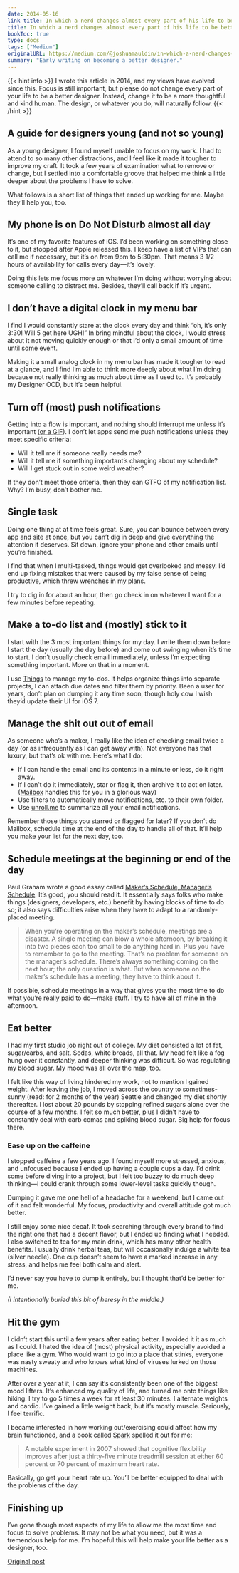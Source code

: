```yaml
---
date: 2014-05-16
link title: In which a nerd changes almost every part of his life to be better designer
title: In which a nerd changes almost every part of his life to be better designer
bookToc: true
type: docs
tags: ["Medium"]
originalURL: https://medium.com/@joshuamauldin/in-which-a-nerd-changes-almost-every-part-of-his-life-to-be-better-designer-f4f2b5749088
summary: "Early writing on becoming a better designer."
---
```

{{< hint info >}}
I wrote this article in 2014, and my views have evolved since this. Focus is still important, but please do not change every part of your life to be a better designer. Instead, change it to be a more thoughtful and kind human. The design, or whatever you do, will naturally follow.
{{< /hint >}}

## A guide for designers young (and not so young)

As a young designer, I found myself unable to focus on my work. I had to attend to so many other distractions, and I feel like it made it tougher to improve my craft. It took a few years of examination what to remove or change, but I settled into a comfortable groove that helped me think a little deeper about the problems I have to solve.

What follows is a short list of things that ended up working for me. Maybe they’ll help you, too.

## My phone is on Do Not Disturb almost all day

It’s one of my favorite features of iOS. I’d been working on something close to it, but stopped after Apple released this. I keep have a list of VIPs that can call me if necessary, but it’s on from 9pm to 5:30pm. That means 3 1/2 hours of availability for calls every day—it’s lovely.

Doing this lets me focus more on whatever I’m doing without worrying about someone calling to distract me. Besides, they’ll call back if it’s urgent.

## I don’t have a digital clock in my menu bar

I find I would constantly stare at the clock every day and think “oh, it’s only 3:30! Will 5 get here UGH!” In bring mindful about the clock, I would stress about it not moving quickly enough or that I’d only a small amount of time until some event.

Making it a small analog clock in my menu bar has made it tougher to read at a glance, and I find I’m able to think more deeply about what I’m doing because not really thinking as much about time as I used to. It’s probably my Designer OCD, but it’s been helpful.

## Turn off (most) push notifications

Getting into a flow is important, and nothing should interrupt me unless it’s important ([or a GIF](http://awesomegifs.com/2013/10/me-working/)). I don’t let apps send me push notifications unless they meet specific criteria:

- Will it tell me if someone really needs me?
- Will it tell me if something important’s changing about my schedule?
- Will I get stuck out in some weird weather?

If they don’t meet those criteria, then they can GTFO of my notification list. Why? I’m busy, don’t bother me.

## Single task

Doing one thing at at time feels great. Sure, you can bounce between every app and site at once, but you can’t dig in deep and give everything the attention it deserves. Sit down, ignore your phone and other emails until you’re finished.

I find that when I multi-tasked, things would get overlooked and messy. I’d end up fixing mistakes that were caused by my false sense of being productive, which threw wrenches in my plans.

I try to dig in for about an hour, then go check in on whatever I want for a few minutes before repeating.

## Make a to-do list and (mostly) stick to it

I start with the 3 most important things for my day. I write them down before I start the day (usually the day before) and come out swinging when it’s time to start. I don’t usually check email immediately, unless I’m expecting something important. More on that in a moment.

I use [Things](http://culturedcode.com/) to manage my to-dos. It helps organize things into separate projects, I can attach due dates and filter them by priority. Been a user for years, don’t plan on dumping it any time soon, though holy cow I wish they’d update their UI for iOS 7.

## Manage the shit out out of email

As someone who’s a maker, I really like the idea of checking email twice a day (or as infrequently as I can get away with). Not everyone has that luxury, but that’s ok with me. Here’s what I do:

- If I can handle the email and its contents in a minute or less, do it right away.
- If I can’t do it immediately, star or flag it, then archive it to act on later. ([Mailbox](http://www.mailboxapp.com/) handles this for you in a glorious way)
- Use filters to automatically move notifications, etc. to their own folder.
- Use [unroll.me](http://unroll.me/) to summarize all your email notifications.

Remember those things you starred or flagged for later? If you don’t do Mailbox, schedule time at the end of the day to handle all of that. It’ll help you make your list for the next day, too.

## Schedule meetings at the beginning or end of the day

Paul Graham wrote a good essay called [Maker’s Schedule, Manager’s Schedule](http://www.paulgraham.com/makersschedule.html). It’s good, you should read it. It essentially says folks who make things (designers, developers, etc.) benefit by having blocks of time to do so; it also says difficulties arise when they have to adapt to a randomly-placed meeting.

> When you’re operating on the maker’s schedule, meetings are a disaster. A single meeting can blow a whole afternoon, by breaking it into two pieces each too small to do anything hard in. Plus you have to remember to go to the meeting. That’s no problem for someone on the manager’s schedule. There’s always something coming on the next hour; the only question is what. But when someone on the maker’s schedule has a meeting, they have to think about it.
> 

If possible, schedule meetings in a way that gives you the most time to do what you’re really paid to do—make stuff. I try to have all of mine in the afternoon.

## Eat better

I had my first studio job right out of college. My diet consisted a lot of fat, sugar/carbs, and salt. Sodas, white breads, all that. My head felt like a fog hung over it constantly, and deeper thinking was difficult. So was regulating my blood sugar. My mood was all over the map, too.

I felt like this way of living hindered my work, not to mention I gained weight. After leaving the job, I moved across the country to sometimes-sunny (read: for 2 months of the year) Seattle and changed my diet shortly thereafter. I lost about 20 pounds by stopping refined sugars alone over the course of a few months. I felt so much better, plus I didn’t have to constantly deal with carb comas and spiking blood sugar. Big help for focus there.

### Ease up on the caffeine

I stopped caffeine a few years ago. I found myself more stressed, anxious, and unfocused because I ended up having a couple cups a day. I’d drink some before diving into a project, but I felt too buzzy to do much deep thinking—I could crank through some lower-level tasks quickly though.

Dumping it gave me one hell of a headache for a weekend, but I came out of it and felt wonderful. My focus, productivity and overall attitude got much better.

I still enjoy some nice decaf. It took searching through every brand to find the right one that had a decent flavor, but I ended up finding what I needed. I also switched to tea for my main drink, which has many other health benefits. I usually drink herbal teas, but will occasionally indulge a white tea (silver needle). One cup doesn’t seem to have a marked increase in any stress, and helps me feel both calm and alert.

I’d never say you have to dump it entirely, but I thought that’d be better for me.

*(I intentionally buried this bit of heresy in the middle.)*

## Hit the gym

I didn’t start this until a few years after eating better. I avoided it it as much as I could. I hated the idea of (most) physical activity, especially avoided a place like a gym. Who would want to go into a place that stinks, everyone was nasty sweaty and who knows what kind of viruses lurked on those machines.

After over a year at it, I can say it’s consistently been one of the biggest mood lifters. It’s enhanced my quality of life, and turned me onto things like hiking. I try to go 5 times a week for at least 30 minutes. I alternate weights and cardio. I’ve gained a little weight back, but it’s mostly muscle. Seriously, I feel terrific.

I became interested in how working out/exercising could affect how my brain functioned, and a book called [Spark](http://www.amazon.com/Spark-Revolutionary-Science-Exercise-Brain/dp/0316113514/) spelled it out for me:

> A notable experiment in 2007 showed that cognitive flexibility improves after just a thirty-five minute treadmill session at either 60 percent or 70 percent of maximum heart rate.
> 

Basically, go get your heart rate up. You’ll be better equipped to deal with the problems of the day.

## Finishing up

I’ve gone though most aspects of my life to allow me the most time and focus to solve problems. It may not be what you need, but it was a tremendous help for me. I’m hopeful this will help make your life better as a designer, too.


[Original post](https://medium.com/@joshuamauldin/in-which-a-nerd-changes-almost-every-part-of-his-life-to-be-better-designer-f4f2b5749088)
